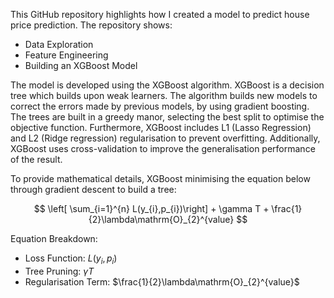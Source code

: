 This GitHub repository highlights how I created a model to predict house price prediction. The repository shows:
- Data Exploration
- Feature Engineering
- Building an XGBoost Model

The model is developed using the XGBoost algorithm. XGBoost is a decision tree which builds upon weak learners. The algorithm builds new models to correct the errors made by previous models, by using gradient boosting. The trees are built in a greedy manor, selecting the best split to optimise the objective function. Furthermore, XGBoost includes L1 (Lasso Regression) and L2 (Ridge regression) regularisation to prevent overfitting. Additionally, XGBoost uses cross-validation to improve the generalisation performance of the result. 

To provide mathematical details, XGBoost minimising the equation below through gradient descent to build a tree:

$$
\left[ \sum_{i=1}^{n} L(y_{i},p_{i})\right] + \gamma T + \frac{1}{2}\lambda\mathrm{O}_{2}^{value}
$$

Equation Breakdown:
- Loss Function: $L(y_{i},p_{i})$
- Tree Pruning: $\gamma T$
- Regularisation Term: $\frac{1}{2}\lambda\mathrm{O}_{2}^{value}$
